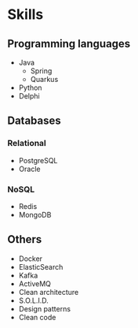 # Skills
## Programming languages
* Java
    * Spring
    * Quarkus
* Python
* Delphi

## Databases
### Relational
* PostgreSQL
* Oracle

### NoSQL
* Redis
* MongoDB

## Others
* Docker
* ElasticSearch
* Kafka
* ActiveMQ
* Clean architecture
* S.O.L.I.D.
* Design patterns
* Clean code